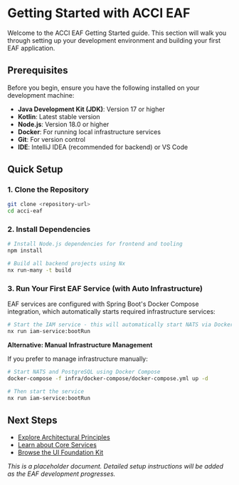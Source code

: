 # Getting Started with ACCI EAF

Welcome to the ACCI EAF Getting Started guide. This section will walk you through setting up your
development environment and building your first EAF application.

## Prerequisites

Before you begin, ensure you have the following installed on your development machine:

- **Java Development Kit (JDK)**: Version 17 or higher
- **Kotlin**: Latest stable version
- **Node.js**: Version 18.0 or higher
- **Docker**: For running local infrastructure services
- **Git**: For version control
- **IDE**: IntelliJ IDEA (recommended for backend) or VS Code

## Quick Setup

### 1. Clone the Repository

```bash
git clone <repository-url>
cd acci-eaf
```

### 2. Install Dependencies

```bash
# Install Node.js dependencies for frontend and tooling
npm install

# Build all backend projects using Nx
nx run-many -t build
```

### 3. Run Your First EAF Service (with Auto Infrastructure)

EAF services are configured with Spring Boot's Docker Compose integration, which automatically starts required infrastructure services:

```bash
# Start the IAM service - this will automatically start NATS via Docker Compose
nx run iam-service:bootRun
```

**Alternative: Manual Infrastructure Management**

If you prefer to manage infrastructure manually:

```bash
# Start NATS and PostgreSQL using Docker Compose
docker-compose -f infra/docker-compose/docker-compose.yml up -d

# Then start the service
nx run iam-service:bootRun
```

## Next Steps

- [Explore Architectural Principles](/docs/architectural-principles)
- [Learn about Core Services](/docs/core-services)
- [Browse the UI Foundation Kit](/docs/ui-foundation-kit)

_This is a placeholder document. Detailed setup instructions will be added as the EAF development
progresses._
